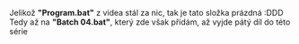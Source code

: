 Jelikož **"Program.bat"** z videa stál za nic, tak je tato složka prázdná :DDD
Tedy až na **"Batch 04.bat"**, který zde však přidám, až vyjde pátý díl do této série